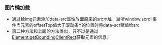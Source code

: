 ### 图片懒加载

- 通过给img元素添加data-src属性放置原来的src地址，监听window.scroll事件当元素的offsetTop值大于滚动条Y的位置时将data-scr赋值给src
- 第二种方法和上面的方法类似，只不过是通过[Element.getBoundingClientRect](https://developer.mozilla.org/zh-CN/docs/Web/API/Element/getBoundingClientRect)获取元素的信息。